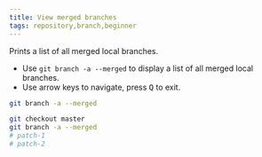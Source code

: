 ```yaml
---
title: View merged branches
tags: repository,branch,beginner
---
```


Prints a list of all merged local branches.

- Use `git branch -a --merged` to display a list of all merged local branches.
- Use arrow keys to navigate, press <kbd>Q</kbd> to exit.

```sh
git branch -a --merged
```

```sh
git checkout master
git branch -a --merged
# patch-1
# patch-2
```
